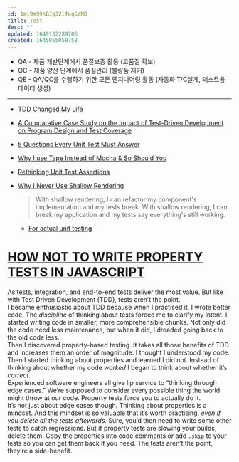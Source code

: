 ```yaml
---
id: 1mi9m99hBJq32lfoqGdNB
title: Test
desc: ""
updated: 1649132289706
created: 1645055059758
---
```


- QA - 제품 개발단계에서 품질보증 활동 (고품질 확보)
- QC - 제품 양산 단계에서 품질관리 (불량품 제거)
- QE - QA/QC를 수행하기 위한 모든 엔지니어링 활동 (자동화 T/C설계, 테스트용 데이터 생성)

---

- [TDD Changed My Life](https://medium.com/javascript-scene/tdd-changed-my-life-5af0ce099f80)
- [A Comparative Case Study on the Impact of Test-Driven Development on Program Design and Test Coverage](https://ieeexplore.ieee.org/abstract/document/4343755)
- [5 Questions Every Unit Test Must Answer](https://medium.com/javascript-scene/what-every-unit-test-needs-f6cd34d9836d)
- [Why I use Tape Instead of Mocha & So Should You](https://medium.com/javascript-scene/why-i-use-tape-instead-of-mocha-so-should-you-6aa105d8eaf4)
- [Rethinking Unit Test Assertions](https://medium.com/javascript-scene/rethinking-unit-test-assertions-55f59358253f)
- [Why I Never Use Shallow Rendering](https://kentcdodds.com/blog/why-i-never-use-shallow-rendering)

  > With shallow rendering, I can refactor my component's implementation and my tests break. With shallow rendering, I can break my application and my tests say everything's still working.

  - [For actual unit testing](https://kentcdodds.com/blog/why-i-never-use-shallow-rendering#for-actual-unittesting)

# [HOW NOT TO WRITE PROPERTY TESTS IN JAVASCRIPT](https://jrsinclair.com/articles/2021/how-not-to-write-property-tests-in-javascript/)

As tests, integration, and end-to-end tests deliver the most value. But like with Test Driven Development (TDD), tests aren’t the point.  
I became enthusiastic about TDD because when I practised it, I wrote better code. The _discipline_ of thinking about tests forced me to clarify my intent. I started writing code in smaller, more comprehensible chunks. Not only did the code need less maintenance, but when it did, I dreaded going back to the old code less.  
Then I discovered property-based testing. It takes all those benefits of TDD and increases them an order of magnitude. I thought I understood my code. Then I started thinking about properties and learned I did not. Instead of thinking about whether my code _worked_ I began to think about whether it’s _correct_.  
Experienced software engineers all give lip service to “thinking through edge cases.” We’re supposed to consider every possible thing the world might throw at our code. Property tests force you to actually do it.  
It’s not just about edge cases though. Thinking about properties is a mindset. And this mindset is so valuable that it’s worth practising, _even if you delete all the tests aftewards._ Sure, you’d then need to write some other tests to catch regressions. But if property tests are slowing your builds, delete them. Copy the properties into code comments or add `.skip` to your tests so you can get them back if you need. The tests aren’t the point, they’re a side-benefit.
